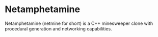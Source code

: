 # Netamphetamine

Netamphetamine (netmine for short) is a C++ minesweeper clone with procedural
generation and networking capabilities.
